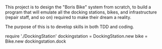 This project is to design the "Boris Bike" system from scratch, to build a program that will emulate all the docking stations, bikes, and infrastructure (repair staff, and so on) required to make their dream a reality.

The purpose of this is to develop skills in both TDD and coding.


require './DockingStation'
dockingstation = DockingStation.new
bike = Bike.new
dockingstation.dock
